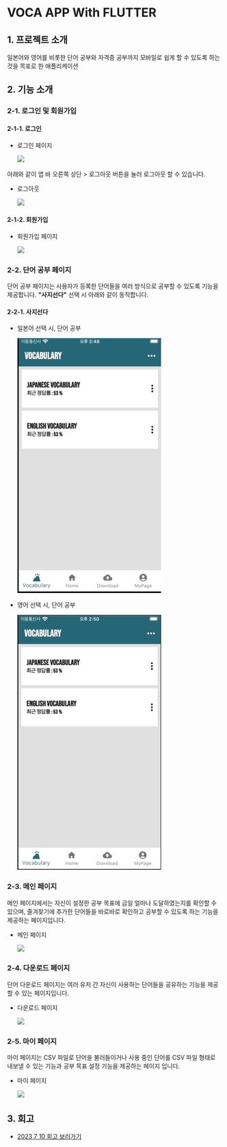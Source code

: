 # VOCA APP With FLUTTER



## 1. 프로젝트 소개

일본어와 영어를 비롯한 단어 공부와 자격증 공부까지 모바일로 쉽게 할 수 있도록 하는 것을 목표로 한 애플리케이션


## 2. 기능 소개

### 2-1. 로그인 및 회원가입


#### 2-1-1. 로그인

- 로그인 페이지

  <image src="https://github.com/092600/Voca_App/blob/master/%EC%9D%B4%EB%AF%B8%EC%A7%80/Login%20Page.gif">

아래와 같이 앱 바 오른쪽 상단 > 로그아웃 버튼을 눌러 로그아웃 할 수 있습니다.

- 로그아웃

  <image src="https://github.com/092600/Voca_App/blob/master/%EC%9D%B4%EB%AF%B8%EC%A7%80/logout.gif">

#### 2-1-2. 회원가입

- 회원가입 페이지

  <image src="https://github.com/092600/Voca_App/blob/master/%EC%9D%B4%EB%AF%B8%EC%A7%80/SignUp%20Page.gif">



### 2-2. 단어 공부 페이지

단어 공부 페이지는 사용자가 등록한 단어들을 여러 방식으로 공부할 수 있도록 기능을 제공합니다. 
**"사지선다"** 선택 시 아래와 같이 동작합니다.

#### 2-2-1. 사지선다

- 일본어 선택 시, 단어 공부

  ![](https://github.com/092600/Voca_App/blob/master/%EC%9D%B4%EB%AF%B8%EC%A7%80/%EC%9D%BC%EB%B3%B8%EC%96%B4%20%EB%8B%A8%EC%96%B4%20%EA%B3%B5%EB%B6%80.gif)


- 영어 선택 시, 단어 공부

  ![](https://github.com/092600/Voca_App/blob/master/%EC%9D%B4%EB%AF%B8%EC%A7%80/%EC%98%81%EC%96%B4%20%EB%8B%A8%EC%96%B4%20%EA%B3%B5%EB%B6%80.gif)
    


### 2-3. 메인 페이지

메인 페이지에서는 자신이 설정한 공부 목표에 금일 얼마나 도달하였는지를 확인할 수 있으며, 즐겨찾기에 추가한 단어들을 바로바로 확인하고 공부할 수 있도록 하는 기능을 제공하는 페이지입니다.

- 메인 페이지

  <image src="https://github.com/092600/Voca_App/blob/master/%EC%9D%B4%EB%AF%B8%EC%A7%80/Home%20Page.gif">


### 2-4. 다운로드 페이지

단어 다운로드 페이지는 여러 유저 간 자신이 사용하는 단어들을 공유하는 기능을 제공할 수 있는 페이지입니다.

- 다운로드 페이지

   <image src="https://github.com/092600/Voca_App/blob/master/%EC%9D%B4%EB%AF%B8%EC%A7%80/Download%20Page.gif">


### 2-5. 마이 페이지

마이 페이지는 CSV 파일로 단어을 불러들이거나 사용 중인 단어를 CSV 파일 형태로 내보낼 수 있는 기능과 공부 목표 설정 기능을 제공하는 페이지 입니다.

- 마이 페이지

  <image src="https://github.com/092600/Voca_App/blob/master/%EC%9D%B4%EB%AF%B8%EC%A7%80/My%20Page.gif">


## 3. 회고

- [2023 7 10 회고 보러가기](https://github.com/092600/Voca_App/blob/master/%ED%9A%8C%EA%B3%A0/2023_07_10_%ED%9A%8C%EA%B3%A0.md)
